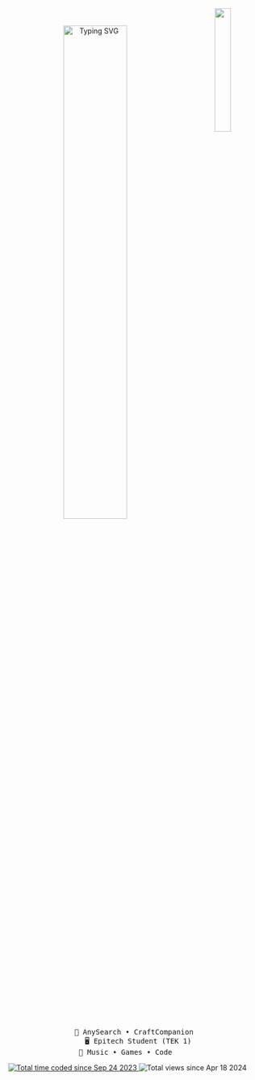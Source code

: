 <div align="center">
  <img src="https://i.imgur.com/yAcsSbC.png" width="25%" align="right" />
  <br></br>
  <a href="https://git.io/typing-svg"><img src="https://readme-typing-svg.herokuapp.com?font=Paytone+One&size=30&pause=400&color=F74949&center=true&random=false&width=435&lines=French+developer;17+years+old;Student+at+Epitech" alt="Typing SVG" width="50%" /> </a>
  <br></br>
<pre>
    👑 AnySearch • CraftCompanion 
     🖥️ Epitech Student (TEK 1)
      💫 Music • Games • Code       
</pre>

  <a href="https://wakatime.com/@e16f8dc4-b56f-49c4-8545-e57b81a03503">
    <img src="https://wakatime.com/badge/user/e16f8dc4-b56f-49c4-8545-e57b81a03503.svg" alt="Total time coded since Sep 24 2023" />
  </a> 
  <img src="https://komarev.com/ghpvc/?username=3d3n-pyc" alt="Total views since Apr 18 2024" />

</div>

